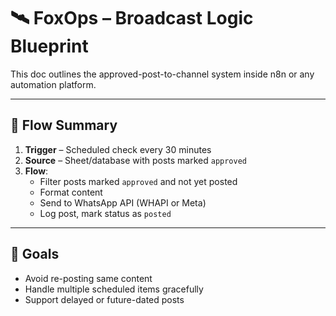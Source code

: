 # 🛰 FoxOps – Broadcast Logic Blueprint

This doc outlines the approved-post-to-channel system inside n8n or any automation platform.

---

## 🧠 Flow Summary

1. **Trigger** – Scheduled check every 30 minutes
2. **Source** – Sheet/database with posts marked `approved`
3. **Flow**:
   - Filter posts marked `approved` and not yet posted
   - Format content
   - Send to WhatsApp API (WHAPI or Meta)
   - Log post, mark status as `posted`

---

## 🎯 Goals

- Avoid re-posting same content
- Handle multiple scheduled items gracefully
- Support delayed or future-dated posts
